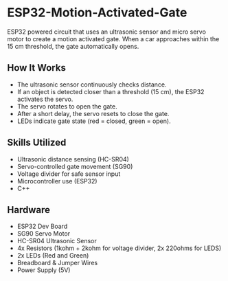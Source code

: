 # ESP32-Motion-Activated-Gate
ESP32 powered circuit that uses an ultrasonic sensor and micro servo motor to create a motion activated gate. When a car approaches within the 15 cm threshold, the gate automatically opens.

## How It Works
- The ultrasonic sensor continuously checks distance.
- If an object is detected closer than a threshold (15 cm), the ESP32 activates the servo.
- The servo rotates to open the gate.
- After a short delay, the servo resets to close the gate.
- LEDs indicate gate state (red = closed, green = open).

## Skills Utilized
- Ultrasonic distance sensing (HC-SR04)
- Servo-controlled gate movement (SG90)
- Voltage divider for safe sensor input
- Microcontroller use (ESP32)
- C++

## Hardware
- ESP32 Dev Board
- SG90 Servo Motor
- HC-SR04 Ultrasonic Sensor
- 4x Resistors (1kohm + 2kohm for voltage divider, 2x 220ohms for LEDS)
- 2x LEDs (Red and Green)
- Breadboard & Jumper Wires
- Power Supply (5V)
